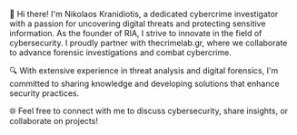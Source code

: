 👋 Hi there! I'm Nikolaos Kranidiotis, a dedicated cybercrime investigator with a passion for uncovering digital threats and protecting sensitive information. As the founder of RIA, I strive to innovate in the field of cybersecurity. I proudly partner with thecrimelab.gr, where we collaborate to advance forensic investigations and combat cybercrime.

🔍 With extensive experience in threat analysis and digital forensics, I'm committed to sharing knowledge and developing solutions that enhance security practices.

🌐 Feel free to connect with me to discuss cybersecurity, share insights, or collaborate on projects!
